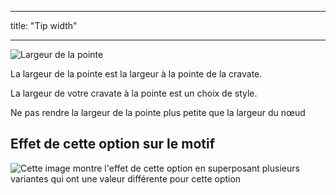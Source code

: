 - - -
title: "Tip width"
- - -

![Largeur de la pointe](tipwidth.svg)

La largeur de la pointe est la largeur à la pointe de la cravate.

La largeur de votre cravate à la pointe est un choix de style.

<Note>

Ne pas rendre la largeur de la pointe plus petite que la largeur du nœud

</Note>

## Effet de cette option sur le motif

![Cette image montre l'effet de cette option en superposant plusieurs variantes qui ont une valeur différente pour cette option](trayvon_tipwidth_sample.svg "Effect of this option on the pattern")
